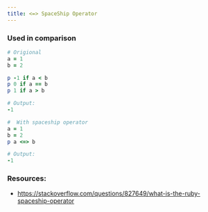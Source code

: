 ```yaml
---
title: <=> SpaceShip Operator
---
```


### Used in comparison

```rb
# Origional
a = 1
b = 2

p -1 if a < b 
p 0 if a == b
p 1 if a > b

# Output:
-1
```
```rb
#  With spaceship operator
a = 1
b = 2
p a <=> b

# Output:
-1
```

### Resources:
- https://stackoverflow.com/questions/827649/what-is-the-ruby-spaceship-operator
